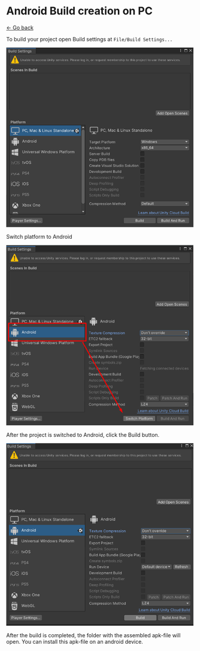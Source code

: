 # **Android Build creation on PC**

[<- Go back](../README.md) 

To build your project open Build settings at ```File/Build Settings...```

<img src="pictures/BuildTutorial/1-open-build-settings.png" width="500">

Switch platform to Android

<img src="pictures/BuildTutorial/2-switch-platform.png" width="500">

After the project is switched to Android, click the Build button.

<img src="pictures/BuildTutorial/3-build-project.png" width="500">

After the build is completed, the folder with the assembled apk-file will open. You can install this apk-file on an android device.